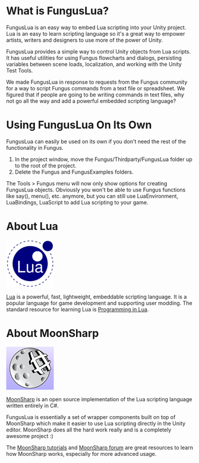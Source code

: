 
# What is FungusLua?

FungusLua is an easy way to embed Lua scripting into your Unity project. Lua is an easy to learn scripting language so it's a great way to empower artists, writers and designers to use more of the power of Unity.

FungusLua provides a simple way to control Unity objects from Lua scripts. It has useful utilities for using Fungus flowcharts and dialogs, persisting variables between scene loads, localization, and working with the Unity Test Tools. 

We made FungusLua in response to requests from the Fungus community for a way to script Fungus commands from a text file or spreadsheet. We figured that if people are going to be writing commands in text files, why not go all the way and add a powerful embedded scripting language?

# Using FungusLua On Its Own

FungusLua can easily be used on its own if you don't need the rest of the functionality in Fungus.

1. In the project window, move the Fungus/Thirdparty/FungusLua folder up to the root of the project.
2. Delete the Fungus and FungusExamples folders.

The Tools > Fungus menu will now only show options for creating FungusLua objects. Obviously you won't be able to use Fungus functions like say(), menu(), etc. anymore, but you can still use LuaEnvironment, LuaBindings, LuaScript to add Lua scripting to your game.

# About Lua

![Lua logo](images/lua.png)

[Lua](http://www.lua.org/about.html) is a powerful, fast, lightweight, embeddable scripting language. It is a popular language for game development and supporting user modding. The standard resource for learning Lua is [Programming in Lua](http://www.lua.org/pil/1.html).

# About MoonSharp

![MoonSharp Logo](images/moonsharp.png)

[MoonSharp](http://www.moonsharp.org) is an open source implementation of the Lua scripting language written entirely in C#. 

FungusLua is essentially a set of wrapper components built on top of MoonSharp which make it easier to use Lua scripting directly in the Unity editor. MoonSharp does all the hard work really and is a completely awesome project :)

The [MoonSharp tutorials](http://www.moonsharp.org/getting_started.html) and [MoonSharp forum](https://groups.google.com/forum/#!forum/moonsharp) are great resources to learn how MoonSharp works, especially for more advanced usage.